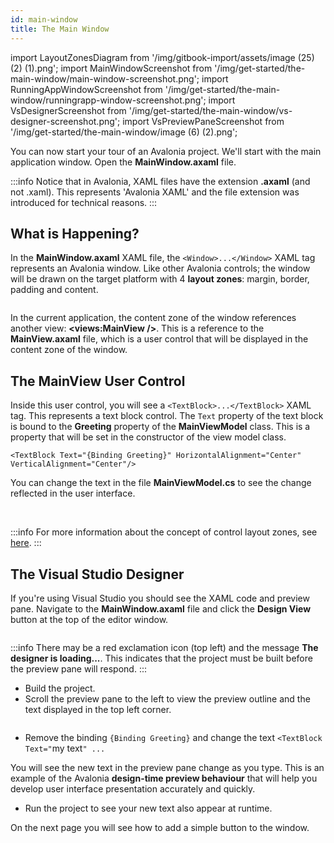 ```yaml
---
id: main-window
title: The Main Window
---
```


import LayoutZonesDiagram from '/img/gitbook-import/assets/image (25) (2) (1).png';
import MainWindowScreenshot from '/img/get-started/the-main-window/main-window-screenshot.png';
import RunningAppWindowScreenshot from '/img/get-started/the-main-window/runningrapp-window-screenshot.png';
import VsDesignerScreenshot from '/img/get-started/the-main-window/vs-designer-screenshot.png';
import VsPreviewPaneScreenshot from '/img/get-started/the-main-window/image (6) (2).png';

You can now start your tour of an Avalonia project. We'll start with the main application window. Open the **MainWindow.axaml** file.

:::info
Notice that in Avalonia, XAML files have the extension **.axaml** (and not .xaml). This represents 'Avalonia XAML' and the file extension was introduced for technical reasons.
:::

## What is Happening?

In the **MainWindow.axaml** XAML file, the `<Window>...</Window>` XAML tag represents an Avalonia window. Like other Avalonia controls; the window will be drawn on the target platform with 4 **layout zones**: margin, border, padding and content.

<img className="center" src={LayoutZonesDiagram} alt="" />

In the current application, the content zone of the window references another view: **<views:MainView />**. This is a reference to the **MainView.axaml** file, which is a user control that will be displayed in the content zone of the window.

## The MainView User Control

Inside this user control, you will see a `<TextBlock>...</TextBlock>` XAML tag. This represents a text block control. The `Text` property of the text block is bound to the **Greeting** property of the **MainViewModel** class. This is a property that will be set in the constructor of the view model class.
```
<TextBlock Text="{Binding Greeting}" HorizontalAlignment="Center" VerticalAlignment="Center"/>
```

You can change the text in the file **MainViewModel.cs** to see the change reflected in the user interface.

<img className="center" src={MainWindowScreenshot} alt="" />
<img className="center" src={RunningAppWindowScreenshot} alt="" />

:::info
For more information about the concept of control layout zones, see [here](../../concepts/layout/layout-zones).
:::

## The Visual Studio Designer

If you're using Visual Studio you should see the XAML code and preview pane.
Navigate to the **MainWindow.axaml** file and click the **Design View** button at the top of the editor window.

<img className="center" src={VsDesignerScreenshot} alt="" />

:::info
There may be a red exclamation icon (top left) and the message **The designer is loading...**. This indicates that the project must be built before the preview pane will respond.
:::

- Build the project.
- Scroll the preview pane to the left to view the preview outline and the text displayed in the top left corner.

<img className="center" src={VsPreviewPaneScreenshot} alt="" />

- Remove the binding `{Binding Greeting}` and change the text `<TextBlock Text="`my text`" ...`

You will see the new text in the preview pane change as you type. This is an example of the Avalonia **design-time preview behaviour** that will help you develop user interface presentation accurately and quickly.

- Run the project to see your new text also appear at runtime.

On the next page you will see how to add a simple button to the window.
